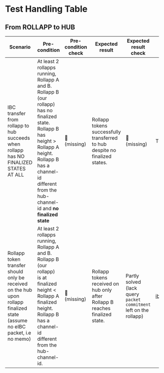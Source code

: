 # Test Handling Table

## From ROLLAPP to HUB

| Scenario | Pre-condition | Pre-condition check | Expected result | Expected result check | Covered By |
|----------|---------------|---------------------|-----------------|-----------------------|------------|
| IBC transfer from rollapp to hub succeeds when rollapp has NO FINALIZED STATES AT ALL | At least 2 rollapps running, Rollapp A and B. Rollapp B (our rollapp) has no finalized state. Rollapp B has height > Rollapp A height. Rollapp B has a channel-id different from the hub-channel-id and **no finalized state**| 🛑 <br> (missing) | Rollapp tokens successfully transferred to hub despite no finalized states. | 🛑 <br> (missing) | TO DO |
| Rollapp token transfer should only be received on the hub upon rollapp finalized state (assume no eIBC packet, i.e no memo) | At least 2 rollapps running, Rollapp A and B. Rollapp B (our rollapp) is at finalized height < Rollapp A finalized height. Rollapp B has a channel-id different from the hub-channel-id. | 🛑 <br> (missing) | Rollapp tokens received on hub only after Rollapp B reaches finalized state. | Partly solved <br> (lack query `packet commitment` left on the rollapp) | [ibc_grace_period_test](../tests/ibc_grace_period_test.go) |
